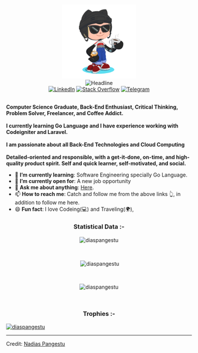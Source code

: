 <div>
    <div align=center>
        <img src="https://raw.githubusercontent.com/AhmedFathyDev/AhmedFathyDev/main/GitHub.png" alt="GitHub Octocat Drinking a Cup of Coffee" height="200">
    </div>
    <div align=center>
        <img src="https://readme-typing-svg.herokuapp.com?color=%236FDA44&size=32&center=true&vCenter=true&width=600&height=50&lines=Hi+there+I'm+Nadias+Pangestu+%F0%9F%91%8B;Computer+Science+Graduate;Back-End+Enthusiast;Critical+Thinking;Problem-Solver;Freelancer;Coffee+Addict" alt="Headline" />
    </div>
    <div align=center>
        <a href="https://www.linkedin.com/in/npangestu/"><img src="https://img.shields.io/badge/Linkedin-0077b5?style=flat&logo=linkedin" alt="LinkedIn" /></a>
        <a href="https://stackoverflow.com/users/18382080/nadias-pangestu"><img src="https://img.shields.io/badge/Stack Overflow-f48024?style=flat&logo=stackoverflow&logoColor=white" alt="Stack Overflow" /></a>
        <a href="https://t.me/diaspangestu"><img src="https://img.shields.io/badge/Telegram-0088cc?style=flat&logo=telegram" alt="Telegram" /></a>
    </div>
    <div align=left>
        <br>
        <p>
            <strong>
                Computer Science Graduate, Back-End Enthusiast, Critical Thinking, Problem Solver, Freelancer, and Coffee Addict.<br><br>
                I currently learning Go Language and I have experience working with Codeigniter and Laravel.<br><br>
                I am passionate about all Back-End Technologies and Cloud Computing<br><br>
                Detailed-oriented and responsible, with a get-it-done, on-time, and high-quality product spirit. Self and quick learner, self-motivated, and social.
            </strong>
        </p>
        <ul>
            <li>🌱 <b>I’m currently learning</b>: Software Engineering specially Go Language.</li>
            <li>🤔 <b>I’m currently open for</b>: A new job opportunity</li>
            <li>💬 <b>Ask me about anything</b>: <a href="https://github.com/diaspangestu/diaspangestu/issues">Here</a>.</li>
            <li>📫 <b>How to reach me</b>: Catch and follow me from the above links 👆, in addition to follow me here.</li>
            <li>😄 <b>Fun fact</b>: I love Codeing(💻) and Traveling(🌍),</li>
        </ul>
    </div>
    <center>
    <h3>Statistical Data :-</h3>
<p><img align="center"
    src="https://github-readme-stats.vercel.app/api/top-langs?username=diaspangestu&show_icons=true&locale=en&layout=compact"
    alt="diaspangestu" /></p>

<br>

<p>&nbsp;<img align="center" src="https://github-readme-stats.vercel.app/api?username=diaspangestu&show_icons=true&locale=en"
    alt="diaspangestu" /></p>

<br>

<p><img align="center" src="https://github-readme-streak-stats.herokuapp.com/?user=diaspangestu&" alt="diaspangestu" /></p>

<br>
<h3>Trophies :-</h3>
<p align="left"> <a href="https://github.com/ryo-ma/github-profile-trophy"><img
      src="https://github-profile-trophy.vercel.app/?username=diaspangestu" alt="diaspangestu" /></a> </p>
    </center>
</div>

------

Credit: [Nadias Pangestu](https://github.com/diaspangestu)

